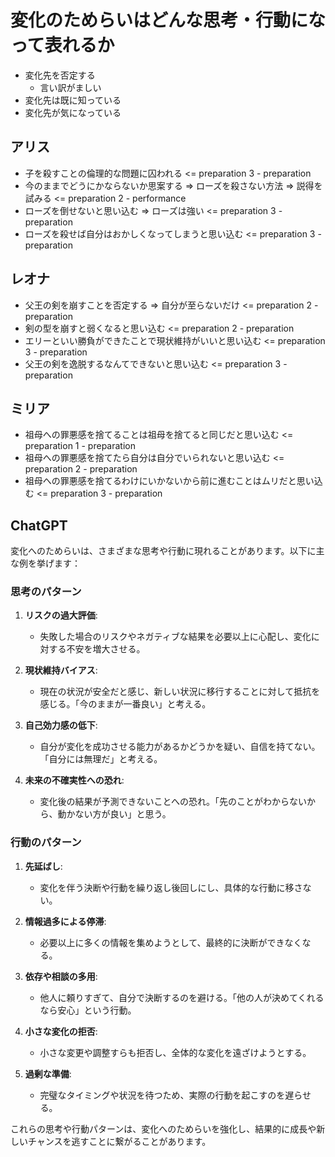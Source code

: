 # 変化のためらいはどんな思考・行動になって表れるか
- 変化先を否定する
  - 言い訳がましい
- 変化先は既に知っている
- 変化先が気になっている

## アリス
- 子を殺すことの倫理的な問題に囚われる <= preparation 3 - preparation
- 今のままでどうにかならないか思案する => ローズを殺さない方法 => 説得を試みる <= preparation 2 - performance
- ローズを倒せないと思い込む => ローズは強い <= preparation 3 - preparation
- ローズを殺せば自分はおかしくなってしまうと思い込む <= preparation 3 - preparation

## レオナ
- 父王の剣を崩すことを否定する => 自分が至らないだけ <= preparation 2 - preparation
- 剣の型を崩すと弱くなると思い込む <= preparation 2 - preparation
- エリーといい勝負ができたことで現状維持がいいと思い込む <= preparation 3 - preparation
- 父王の剣を逸脱するなんてできないと思い込む <= preparation 3 - preparation

## ミリア
- 祖母への罪悪感を捨てることは祖母を捨てると同じだと思い込む <= preparation 1 - preparation
- 祖母への罪悪感を捨てたら自分は自分でいられないと思い込む <= preparation 2 - preparation
- 祖母への罪悪感を捨てるわけにいかないから前に進むことはムリだと思い込む <= preparation 3 - preparation

## ChatGPT

変化へのためらいは、さまざまな思考や行動に現れることがあります。以下に主な例を挙げます：

### 思考のパターン
1. **リスクの過大評価**:
   - 失敗した場合のリスクやネガティブな結果を必要以上に心配し、変化に対する不安を増大させる。
   
2. **現状維持バイアス**:
   - 現在の状況が安全だと感じ、新しい状況に移行することに対して抵抗を感じる。「今のままが一番良い」と考える。

3. **自己効力感の低下**:
   - 自分が変化を成功させる能力があるかどうかを疑い、自信を持てない。「自分には無理だ」と考える。

4. **未来の不確実性への恐れ**:
   - 変化後の結果が予測できないことへの恐れ。「先のことがわからないから、動かない方が良い」と思う。

### 行動のパターン
1. **先延ばし**:
   - 変化を伴う決断や行動を繰り返し後回しにし、具体的な行動に移さない。

2. **情報過多による停滞**:
   - 必要以上に多くの情報を集めようとして、最終的に決断ができなくなる。

3. **依存や相談の多用**:
   - 他人に頼りすぎて、自分で決断するのを避ける。「他の人が決めてくれるなら安心」という行動。

4. **小さな変化の拒否**:
   - 小さな変更や調整すらも拒否し、全体的な変化を遠ざけようとする。

5. **過剰な準備**:
   - 完璧なタイミングや状況を待つため、実際の行動を起こすのを遅らせる。

これらの思考や行動パターンは、変化へのためらいを強化し、結果的に成長や新しいチャンスを逃すことに繋がることがあります。

